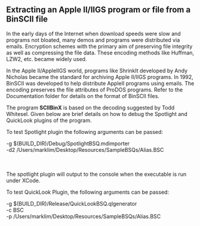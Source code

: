 ## Extracting an Apple II/IIGS program or file from a BinSCII file


In the early days of the Internet when download speeds were slow and programs not bloated, many demos and programs were distributed via emails. Encryption schemes with the primary aim of preserving file integrity as well as compressing the file data. These encoding methods like Huffman, LZW2, etc. became widely used.

In the Apple II/AppleIIGS world, programs like ShrinkIt developed by Andy Nicholas became the standard for archiving Apple II/IIGS programs. In 1992, BinSCII was developed to help distribute AppleII programs using emails. The encoding preserves the file attributes of ProDOS programs. Refer to the Documentation folder for details on the format of BinSCII files.

The program **SCIIBinX** is based on the decoding suggested by Todd Whitesel. Given below are brief details on how to debug the Spotlight and QuickLook plugins of the program.       

To test Spotlight plugin the following arguments can be passed:

-g $(BUILD_DIR)/Debug/SpotlightBSQ.mdimporter
<br />
-d2 /Users/marklim/Desktop/Resources/SampleBSQs/Alias.BSC

<br />
<br />
The spotlight plugin will output to the console when the executable is run under XCode.

To test QuickLook Plugin, the following arguments can be passed:


-g $(BUILD_DIR)/Release/QuickLookBSQ.qlgenerator
<br />
-c BSC
<br />
-p /Users/marklim/Desktop/Resources/SampleBSQs/Alias.BSC
